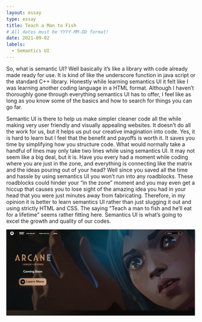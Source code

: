 ```yaml
---
layout: essay
type: essay
title: Teach a Man to Fish
# All dates must be YYYY-MM-DD format!
date: 2021-09-02
labels:
  - Semantics UI
---
```

So, what is semantic UI? Well basically it’s like a library with code already made ready for use. It is kind of like the underscore function in java script or the standard C++ library. Honestly while learning semantics UI it felt like I was learning another coding language in a HTML format. Although I haven’t thoroughly gone through everything semantics UI has to offer, I feel like as long as you know some of the basics and how to search for things you can go far.

Semantic UI is there to help us make simpler cleaner code all the while making very user friendly and visually appealing websites. It doesn’t do all the work for us, but it helps us put our creative imagination into code. Yes, it is hard to learn but I feel that the benefit and payoffs is worth it. It saves you time by simplifying how you structure code. What would normally take a handful of lines may only take two lines while using semantics UI. It may not seem like a big deal, but it is. Have you every had a moment while coding where you are just in the zone, and everything is connecting like the matrix and the ideas pouring out of your head? Well since you saved all the time and hassle by using semantics UI you won’t run into any roadblocks. These roadblocks could hinder your “in the zone” moment and you may even get a hiccup that causes you to lose sight of the amazing idea you had in your head that you were just minutes away from fabricating. Therefore, in my opinion it is better to learn semantics UI rather than just slugging it out and using strictly HTML and CSS. The saying “Teach a man to fish and he’ll eat for a lifetime” seems rather fitting here. Semantics UI is what’s going to excel the growth and quality of our codes.

 <img class="ui image" src="../images/riotPic.png">
